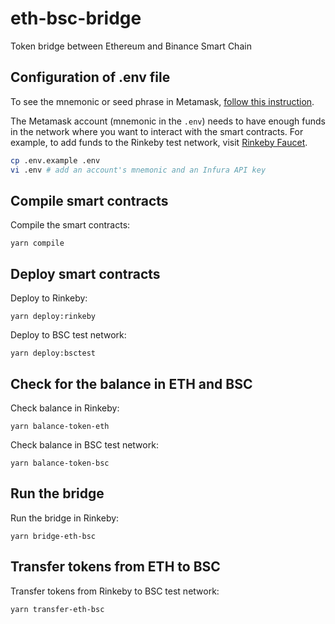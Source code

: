 # eth-bsc-bridge

Token bridge between Ethereum and Binance Smart Chain

## Configuration of .env file
To see the mnemonic or seed phrase in Metamask, [follow this instruction](https://metamask.zendesk.com/hc/en-us/articles/360015290032-How-to-Reveal-Your-Seed-Phrase).

The Metamask account (mnemonic in the `.env`) needs to have enough funds in the network where you want to interact with the smart contracts. For example, to add funds to the Rinkeby test network, visit [Rinkeby Faucet](https://faucet.rinkeby.io/).

```bash
cp .env.example .env
vi .env # add an account's mnemonic and an Infura API key
```

## Compile smart contracts
Compile the smart contracts:
```
yarn compile
```

## Deploy smart contracts
Deploy to Rinkeby:
```
yarn deploy:rinkeby
```

Deploy to BSC test network:
```
yarn deploy:bsctest
```

## Check for the balance in ETH and BSC
Check balance in Rinkeby:
```
yarn balance-token-eth
```

Check balance in BSC test network:
```
yarn balance-token-bsc
```

## Run the bridge
Run the bridge in Rinkeby:
```
yarn bridge-eth-bsc
```

## Transfer tokens from ETH to BSC
Transfer tokens from Rinkeby to BSC test network:
```
yarn transfer-eth-bsc
```